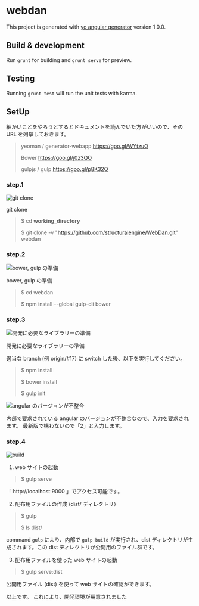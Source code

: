 # webdan

This project is generated with [yo angular generator](https://github.com/yeoman/generator-angular)
version 1.0.0.

## Build & development

Run `grunt` for building and `grunt serve` for preview.

## Testing

Running `grunt test` will run the unit tests with karma.

## SetUp

細かいことをやろうとするとドキュメントを読んでいた方がいいので、その URL を列挙しておきます。

> yeoman / generator-webapp
> https://goo.gl/WYtzuO
>
> Bower
> https://goo.gl/j0z3QO
>
> gulpjs / gulp
> https://goo.gl/p8K32Q


### step.1

![git clone](https://raw.githubusercontent.com/wiki/structuralengine/WebDan/images/2017-05-02_131912.png)

git clone

> 
> $ cd __working_directory__
> 
> $ git clone -v "https://github.com/structuralengine/WebDan.git" webdan
> 

### step.2

![bower, gulp の準備](https://raw.githubusercontent.com/wiki/structuralengine/WebDan/images/2017-05-02_133239.png)

bower, gulp の準備

> 
> $ cd webdan
> 
> $ npm install --global gulp-cli bower
> 

### step.3

![開発に必要なライブラリーの準備](https://raw.githubusercontent.com/wiki/structuralengine/WebDan/images/2017-05-02_133536.png)

開発に必要なライブラリーの準備

適当な branch (例 origin/#17) に switch した後、以下を実行してください。

> 
> $ npm install
> 
> $ bower install
> 
> $ gulp init
> 

![angular のバージョンが不整合](https://raw.githubusercontent.com/wiki/structuralengine/WebDan/images/2017-05-02_133725.png)

内部で要求されている angular のバージョンが不整合なので、入力を要求されます。
最新版で構わないので「2」と入力します。

### step.4

![build](https://raw.githubusercontent.com/wiki/structuralengine/WebDan/images/2017-05-02_134318.png)


1. web サイトの起動

> 
> $ gulp serve
> 

「 http://localhost:9000 」でアクセス可能です。


2. 配布用ファイルの作成 (dist/ ディレクトリ）

> 
> $ gulp
> 
> $ ls dist/
> 

command `gulp` により、内部で `gulp build` が実行され、dist ディレクトリが生成されます。この dist ディレクトリが公開用のファイル群です。


3. 配布用ファイルを使った web サイトの起動

> 
> $ gulp serve:dist
> 

公開用ファイル (dist) を使って web サイトの確認ができます。

以上です。
これにより、開発環境が用意されました